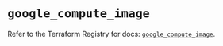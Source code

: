 # `google_compute_image`

Refer to the Terraform Registry for docs: [`google_compute_image`](https://registry.terraform.io/providers/hashicorp/google/6.32.0/docs/resources/compute_image).
